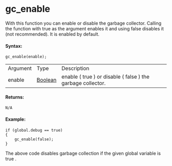 # gc_enable

With this function you can enable or disable the garbage collector.
Calling the function with true as the argument enables it and using
false disables it (not recommended). It is enabled by default.

#### Syntax:

``` gml
gc_enable(enable);
```

|          |                                                                         |                                                                 |
|----------|-------------------------------------------------------------------------|-----------------------------------------------------------------|
| Argument | Type                                                                    | Description                                                     |
| enable   |  [Boolean](../../../../GameMaker_Language/GML_Overview/Data_Types)  | enable ( true ) or disable ( false ) the garbage collector.     |

#### Returns:

``` gml
N/A
```

#### Example:

``` gml
if (global.debug == true)
{
    gc_enable(false);
}
```

The above code disables garbage collection if the given global variable
is true .
